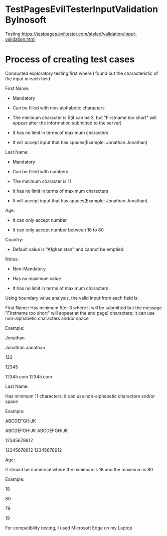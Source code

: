 # TestPagesEvilTesterInputValidationByInosoft

Testing https://testpages.eviltester.com/styled/validation/input-validation.html

# Process of creating test cases
Conducted exploratory testing first where I found out the characteristic of the input in each field

First Name:

- Mandatory

- Can be filled with non-alphabetic characters

- The minimum character is 5(it can be 3, but "Firstname too short" will appear after the information submitted to the server)

- It has no limit in terms of maximum characters

- It will accept input that has spaces(Example: Jonathan Jonathan)

Last Name:

- Mandatory

- Can be filled with numbers

- The minimum character is 11

- It has no limit in terms of maximum characters

- It will accept input that has spaces(Example: Jonathan Jonathan)

Age:

- It can only accept number

- It can only accept number between 18 to 80

Country:

- Default value is  "Afghanistan" and cannot be emptied

Notes:

- Non-Mandatory

- Has no maximum value 

- It has no limit in terms of maximum characters

Using boundary value analysis, the valid input from each field is:

First Name:
Has minimum 5(or 3 where it will be submitted but the message "Firstname too short" will appear at the end page) characters; it can use non-alphabetic characters and/or space

Example:

Jonathan

Jonathan Jonathan

123

12345

12345.com 12345.com

Last Name:

Has minimum 11 characters; it can use non-alphabetic characters and/or space

Example:

ABCDEFGHIJK

ABCDEFGHIJK ABCDEFGHIJK

12345678912

12345678912 12345678912

Age:

It should be numerical where the minimum is 18 and the maximum is 80

Example:

18

80

79

19

For compatibility testing, I used Microsoft Edge on my Laptop
